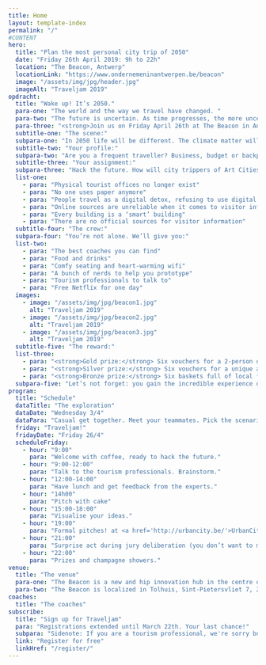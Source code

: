 ```yaml
---
title: Home
layout: template-index
permalink: "/"
#CONTENT
hero:
  title: "Plan the most personal city trip of 2050"
  date: "Friday 26th April 2019: 9h to 22h"
  location: "The Beacon, Antwerp"
  locationLink: "https://www.ondernemeninantwerpen.be/beacon"
  image: "/assets/img/jpg/header.jpg"
  imageAlt: "Traveljam 2019"
opdracht:
  title: "Wake up! It’s 2050."
  para-one: "The world and the way we travel have changed. "
  para-two: "The future is uncertain. As time progresses, the more uncertain it will become."
  para-three: "<strong>Join us on Friday April 26th at The Beacon in Antwerp.</strong> You will explore the future of city breaks. Not one, but six alternative futures. To understand, overturn and unravel the new way of planning short breaks.<br> <br> <a href='/register' class='c-btn c-btn--primary'>Register now for free</a> <br> <small>Sorry, no tourism professionals, you  know too much :-)</small>"
  subtitle-one: "The scene:"
  subpara-one: "In 2050 life will be different. The climate matter will have been settled and we will have cured dreadful diseases. And yet, the way we gather and consume information will never stop evolving. How will we hunt for leisure activities in a foreign city?"
  subtitle-two: "Your profile:"
  subpara-two: "Are you a frequent traveller? Business, budget or backpacker? A student or a designer?<br /> We need your help to shape the experience of city trips in 2050."
  subtitle-three: "Your assignment:"
  subpara-three: "Hack the future. How will city trippers of Art Cities in Flanders and Brussels gather and consume visitor information in 2050? Think big and bold. But first, imagine and choose one of these six possible futures:"
  list-one:
    - para: "Physical tourist offices no longer exist"
    - para: "No one uses paper anymore"
    - para: "People travel as a digital detox, refusing to use digital devices on holidays"
    - para: "Online sources are unreliable when it comes to visitor information"
    - para: "Every building is a ‘smart’ building"
    - para: "There are no official sources for visitor information"
  subtitle-four: "The crew:"
  subpara-four: "You’re not alone. We’ll give you:"
  list-two:
    - para: "The best coaches you can find"
    - para: "Food and drinks"
    - para: "Comfy seating and heart-warming wifi"
    - para: "A bunch of nerds to help you prototype"
    - para: "Tourism professionals to talk to"
    - para: "Free Netflix for one day"
  images:
    - image: "/assets/img/jpg/beacon1.jpg"
      alt: "Traveljam 2019"
    - image: "/assets/img/jpg/beacon2.jpg"
      alt: "Traveljam 2019"
    - image: "/assets/img/jpg/beacon3.jpg"
      alt: "Traveljam 2019"
  subtitle-five: "The reward:"
  list-three:
    - para: "<strong>Gold prize:</strong> Six vouchers for a 2-person overnight stay with breakfast in each of the six participating cities. All winning team members get to pick one."
    - para: "<strong>Silver prize:</strong> Six vouchers for a unique activity and lunch -- one in each of the six participating cities. All winning team members get to pick one."
    - para: "<strong>Bronze prize:</strong> Six baskets full of local food and drinks from the organising cities."
  subpara-five: "Let’s not forget: you gain the incredible experience of meeting new people, that share the same passion. Travel and dreaming of a better future."
program:
  title: "Schedule"
  dataTitle: "The exploration"
  dataDate: "Wednesday 3/4"
  dataPara: "Casual get together. Meet your teammates. Pick the scenario you’re going to hack. The problem statements will be discussed. Challenges will be explained in full. <br> We start at 19:00 sharp! Food available from 18:00."
  friday: "Traveljam!"
  fridayDate: "Friday 26/4"
  scheduleFriday:
    - hour: "9:00"
      para: "Welcome with coffee, ready to hack the future."
    - hour: "9:00-12:00"
      para: "Talk to the tourism professionals. Brainstorm."
    - hour: "12:00-14:00"
      para: "Have lunch and get feedback from the experts."
    - hour: "14h00"
      para: "Pitch with cake"
    - hour: "15:00-18:00"
      para: "Visualise your ideas."
    - hour: "19:00"
      para: "Formal pitches! at <a href='http://urbancity.be/'>UrbanCity</a>"
    - hour: "21:00"
      para: "Surprise act during jury deliberation (you don’t want to miss this!)"
    - hour: "22:00"
      para: "Prizes and champagne showers."
venue:
  title: "The venue"
  para-one: "The Beacon is a new and hip innovation hub in the centre of Antwerp, that offers views on the MAS. You will be surrounded by people working together on the future of our cities. The Beacon is a 7 minute walk from the main square. Rest assured, there will be plenty of tourists to interview if needed."
  para-two: "The Beacon is localized in Tolhuis, Sint-Pietersvliet 7, 2000 Antwerpen. Easily accessible by car, bike and public transport.<br> <br><a href='https://www.ondernemeninantwerpen.be/sites/default/files/documents/181025_SD_Antwerpen_Bereikbaarheidsfiches_Tolhuis.pdf' class='c-link'>Find your way to The Beacon (Dutch - pdf)</a> or on <a href='https://www.google.be/maps/place/The+Beacon/@51.2254032,4.3988424,17z/data=!3m1!4b1!4m5!3m4!1s0x47c3f6591c88f09d:0x31d6c38718baba03!8m2!3d51.2254032!4d4.4010311?hl=nl' class='c-link'>Google Maps</a>"
coaches:
  title: "The coaches"
subscribe:
  title: "Sign up for Traveljam"
  para: "Registrations extended until March 22th. Your last chance!"
  subpara: "Sidenote: If you are a tourism professional, we're sorry but you won't be able to participate. You already know too much :-)"
  link: "Register for free"
  linkHref: "/register/"
---
```


